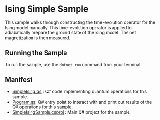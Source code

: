 ﻿---
page_type: sample
languages:
- qsharp
products:
- qdk
description: "This sample demonstrates how to use manually simulate time evolution in the Ising model with Q#."
urlFragment: simple-ising
---

# Ising Simple Sample

This sample walks through constructing the time-evolution operator for the Ising model manually.
This time-evolution operator is applied to adiabatically prepare the ground state of the Ising model.
The net magnetization is then measured.

## Running the Sample

To run the sample, use the `dotnet run` command from your terminal.

## Manifest

- [SimpleIsing.qs](./SimpleIsing.qs) : Q# code implementing quantum operations for this sample.
- [Program.qs](./Program.qs): Q# entry point to interact with and print out results of the Q# operations for this sample.
- [SimpleIsingSample.csproj](./SimpleIsingSample.csproj) : Main Q# project for the sample.
